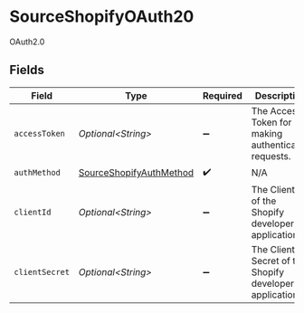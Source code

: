 # SourceShopifyOAuth20

OAuth2.0


## Fields

| Field                                                                     | Type                                                                      | Required                                                                  | Description                                                               |
| ------------------------------------------------------------------------- | ------------------------------------------------------------------------- | ------------------------------------------------------------------------- | ------------------------------------------------------------------------- |
| `accessToken`                                                             | *Optional\<String>*                                                       | :heavy_minus_sign:                                                        | The Access Token for making authenticated requests.                       |
| `authMethod`                                                              | [SourceShopifyAuthMethod](../../models/shared/SourceShopifyAuthMethod.md) | :heavy_check_mark:                                                        | N/A                                                                       |
| `clientId`                                                                | *Optional\<String>*                                                       | :heavy_minus_sign:                                                        | The Client ID of the Shopify developer application.                       |
| `clientSecret`                                                            | *Optional\<String>*                                                       | :heavy_minus_sign:                                                        | The Client Secret of the Shopify developer application.                   |
